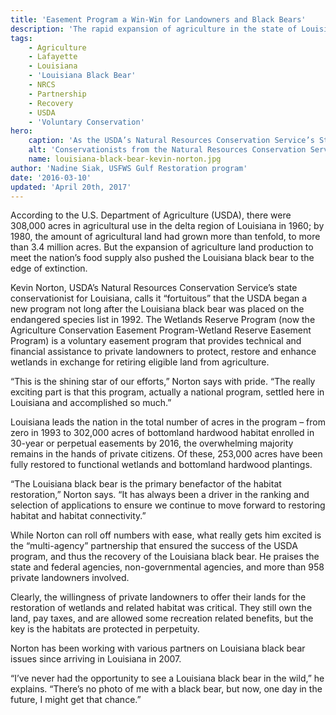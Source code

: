 ```yaml
---
title: 'Easement Program a Win-Win for Landowners and Black Bears'
description: 'The rapid expansion of agriculture in the state of Louisiana was one of the factors pushing the Louisiana black bear to the edge of extinction. USDA’s Kevin Norton plays a key role in ensuring the bear has habitat while farmers benefit from restoring and conserving their land.'
tags:
    - Agriculture
    - Lafayette
    - Louisiana
    - 'Louisiana Black Bear'
    - NRCS
    - Partnership
    - Recovery
    - USDA
    - 'Voluntary Conservation'
hero:
    caption: 'As the USDA’s Natural Resources Conservation Service’s State Conservationist for Louisiana, Kevin Norton (center) has partnered with many people, to the benefit of the Louisiana black bear.'
    alt: 'Conservationists from the Natural Resources Conservation Service gather around the hood of a truck to investigate paperwork'
    name: louisiana-black-bear-kevin-norton.jpg
author: 'Nadine Siak, USFWS Gulf Restoration program'
date: '2016-03-10'
updated: 'April 20th, 2017'
---
```


According to the U.S. Department of Agriculture (USDA), there were 308,000 acres in agricultural use in the delta region of Louisiana in 1960; by 1980, the amount of agricultural land had grown more than tenfold, to more than 3.4 million acres. But the expansion of agriculture land production to meet the nation’s food supply also pushed the Louisiana black bear to the edge of extinction.

Kevin Norton, USDA’s Natural Resources Conservation Service’s state conservationist for Louisiana, calls it “fortuitous” that the USDA began a new program not long after the Louisiana black bear was placed on the endangered species list in 1992. The Wetlands Reserve Program (now the Agriculture Conservation Easement Program-Wetland Reserve Easement Program) is a voluntary easement program that provides technical and financial assistance to private landowners to protect, restore and enhance wetlands in exchange for retiring eligible land from agriculture.

“This is the shining star of our efforts,” Norton says with pride. “The really exciting part is that this program, actually a national program, settled here in Louisiana and accomplished so much.”

Louisiana leads the nation in the total number of acres in the program – from zero in 1993 to 302,000 acres of bottomland hardwood habitat enrolled in 30-year or perpetual easements by 2016, the overwhelming majority remains in the hands of private citizens. Of these, 253,000 acres have been fully restored to functional wetlands and bottomland hardwood plantings.

“The Louisiana black bear is the primary benefactor of the habitat restoration,” Norton says. “It has always been a driver in the ranking and selection of applications to ensure we continue to move forward to restoring habitat and habitat connectivity.”

While Norton can roll off numbers with ease, what really gets him excited is the “multi-agency” partnership that ensured the success of the USDA program, and thus the recovery of the Louisiana black bear. He praises the state and federal agencies, non-governmental agencies, and more than 958 private landowners involved.

Clearly, the willingness of private landowners to offer their lands for the restoration of wetlands and related habitat was critical.  They still own the land, pay taxes, and are allowed some recreation related benefits, but the key is the habitats are protected in perpetuity.

Norton has been working with various partners on Louisiana black bear issues since arriving in Louisiana in 2007.

“I’ve never had the opportunity to see a Louisiana black bear in the wild,” he explains. “There’s no photo of me with a black bear, but now, one day in the future, I might get that chance.”
